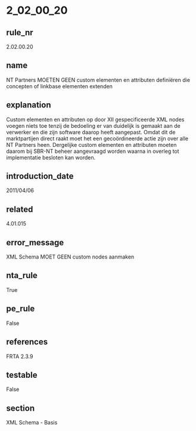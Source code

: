 # 2_02_00_20

## rule_nr
2.02.00.20

## name
NT Partners MOETEN GEEN custom elementen en attributen definiëren die concepten of linkbase elementen extenden

## explanation
Custom elementen en attributen op door XII gespecificeerde XML nodes voegen niets toe tenzij de bedoeling er van duidelijk is gemaakt aan de verwerker en die zijn software daarop heeft aangepast. Omdat dit de marktpartijen direct raakt moet het een gecoördineerde actie zijn over alle NT Partners heen. Dergelijke custom elementen en attributen moeten daarom bij SBR-NT beheer aangevraagd worden waarna in overleg tot implementatie besloten kan worden.

## introduction_date
2011/04/06

## related
4.01.015

## error_message
XML Schema MOET GEEN custom nodes aanmaken

## nta_rule
True

## pe_rule
False

## references
FRTA 2.3.9

## testable
False

## section
XML Schema - Basis

